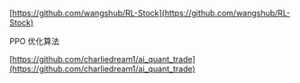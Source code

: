 [https://github.com/wangshub/RL-Stock](https://github.com/wangshub/RL-Stock)

PPO 优化算法

[https://github.com/charliedream1/ai_quant_trade](https://github.com/charliedream1/ai_quant_trade)